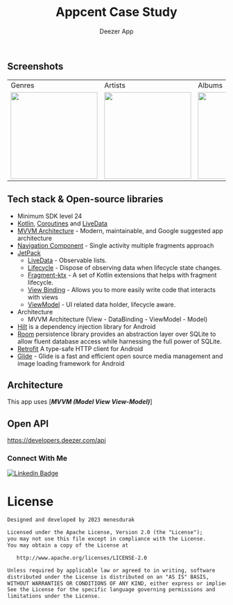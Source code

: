 <h1 align="center">Appcent Case Study</h1>
<p align="center">  
Deezer App
  </p>
</br>

## Screenshots
<table>
    <tr>
    <td>Genres</td>
    <td>Artists</td>
    <td>Albums</td>
    <td>Tracks</td>
    <td>Favorites</td>
    <td>Demo</td>
   </tr> 
  <tr>
    <td><img src="https://github.com/menesdurak/Apptern_Case_Study/assets/76568329/d60513af-4edc-4f99-bd42-f507789932c8" width="200px"></td>
    <td><img src="https://github.com/menesdurak/Apptern_Case_Study/assets/76568329/9e8fa2c2-e58c-43dc-80c0-755bf9a1e978" width="200px"></td>
    <td><img src="https://github.com/menesdurak/Apptern_Case_Study/assets/76568329/58b15da3-0931-4858-aa7a-2861a877619f" width="200px"></td>
    <td><img src="https://github.com/menesdurak/Apptern_Case_Study/assets/76568329/5c8405ac-2386-4358-9201-f2506799a145" width="200px"></td>
    <td><img src="https://github.com/menesdurak/Apptern_Case_Study/assets/76568329/9fc9a9e8-d744-4928-8374-6d170bdc76fa" width="200px"></td>
    <td><img src="https://github.com/menesdurak/Apptern_Case_Study/assets/76568329/bd38d5fa-004c-4fff-8a02-c86e59fea1e6" width="200px"></td>
   </tr>  
  </tr>
</table>


## Tech stack & Open-source libraries

- Minimum SDK level 24
- [Kotlin](https://kotlinlang.org/), [Coroutines](https://github.com/Kotlin/kotlinx.coroutines) and [LiveData](https://developer.android.com/topic/libraries/architecture/livedata)
- [MVVM Architecture](https://developer.android.com/jetpack/guide) - Modern, maintainable, and Google suggested app architecture
- [Navigation Component](https://developer.android.com/guide/navigation) - Single activity multiple fragments approach
- [JetPack](https://developer.android.com/jetpack)
    - [LiveData](https://developer.android.com/topic/libraries/architecture/livedata) - Observable lists.
    - [Lifecycle](https://developer.android.com/topic/libraries/architecture/lifecycle) - Dispose of observing data when lifecycle state changes.
    - [Fragment-ktx](https://developer.android.com/kotlin/ktx#fragment) - A set of Kotlin extensions that helps with fragment lifecycle.
    - [View Binding](https://developer.android.com/topic/libraries/view-binding) - Allows you to more easily write code that interacts with views
    - [ViewModel](https://developer.android.com/topic/libraries/architecture/viewmodel) - UI related data holder, lifecycle aware.
- Architecture
  - MVVM Architecture (View - DataBinding - ViewModel - Model)
- [Hilt](https://developer.android.com/training/dependency-injection/hilt-android) is a dependency injection library for Android
- [Room](https://developer.android.com/training/data-storage/room) persistence library provides an abstraction layer over SQLite to allow fluent database access while harnessing the full power of SQLite. 
- [Retrofit](https://square.github.io/retrofit/) A type-safe HTTP client for Android
- [Glide](https://github.com/bumptech/glide) - Glide is a fast and efficient open source media management and image loading framework for Android
    
    
## Architecture

This app uses [***MVVM (Model View View-Model)***]

## Open API
https://developers.deezer.com/api

### Connect With Me

[![Linkedin Badge](https://img.shields.io/badge/-Linkedin-2986CC?style=quare&labelColor=2986CC&logo=Linkedin&logoColor=white&link=link)](https://www.linkedin.com/in/menesdurak/) 


# License
```xml
Designed and developed by 2023 menesdurak

Licensed under the Apache License, Version 2.0 (the "License");
you may not use this file except in compliance with the License.
You may obtain a copy of the License at

   http://www.apache.org/licenses/LICENSE-2.0

Unless required by applicable law or agreed to in writing, software
distributed under the License is distributed on an "AS IS" BASIS,
WITHOUT WARRANTIES OR CONDITIONS OF ANY KIND, either express or implied.
See the License for the specific language governing permissions and
limitations under the License.
```
